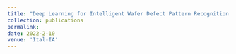 ```yaml
---
title: "Deep Learning for Intelligent Wafer Defect Pattern Recognition System"
collection: publications
permalink: 
date: 2022-2-10
venue: 'Ital-IA'
---
```

